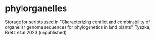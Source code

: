 # phylorganelles
Storage for scripts used in "Characterizing conflict and combinability of organellar genome sequences for phylogenetics in land plants", Tyszka, Bretz et al 2023 (unpublished)
